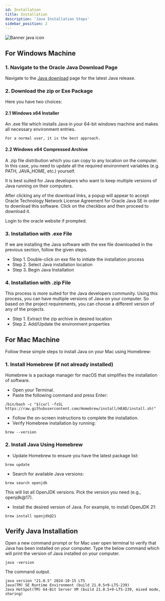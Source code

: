 ```yaml
---
id: Installation
title: Installation
description: 'Java Installation Steps'
sidebar_position: 2
---
```

![Banner java icon](@site/static/img/kits/java/banner-java-icon.png)

## For Windows Machine

### 1. Navigate to the Oracle Java Download Page

Navigate to the [Java download](https://www.oracle.com/in/java/technologies/downloads/) page for the latest Java release.

### 2. Download the zip or Exe Package

Here you have two choices:

#### 2.1 Windows x64 Installer

An .exe file which installs Java in your 64-bit windows machine and makes all necessary environment entries.

```
For a normal user, it is the best approach.
```

#### 2.2 Windows x64 Compressed Archive

A .zip file distribution which you can copy to any location on the computer. In this case, you need to update all the required environment variables (e.g. PATH, JAVA_HOME, etc.) yourself.

It is best suited for Java developers who want to keep multiple versions of Java running on their computers.

After clicking any of the download links, a popup will appear to accept Oracle Technology Network License Agreement for Oracle Java SE in order to download this software. Click on the checkbox and then proceed to download it.

Login to the oracle website if prompted.

### 3. Installation with .exe File

If we are installing the Java software with the exe file downloaded in the previous section, follow the given steps.

 - Step 1. Double-click on exe file to initiate the installation process
 - Step 2. Select Java installation location
 - Step 3. Begin Java Installation

### 4. Installation with .zip File

This process is more suited for the Java developers community. Using this process, you can have multiple versions of Java on your computer. So based on the project requirements, you can choose a different version of any of the projects.

- Step 1. Extract the zip archive in desired location
- Step 2. Add/Update the environment properties


## For Mac Machine

Follow these simple steps to install Java on your Mac using Homebrew:

### 1. Install Homebrew (if not already installed)

Homebrew is a package manager for macOS that simplifies the installation of software.

- Open your Terminal.
- Paste the following command and press Enter:
```
/bin/bash -c "$(curl -fsSL https://raw.githubusercontent.com/Homebrew/install/HEAD/install.sh)"
```
- Follow the on-screen instructions to complete the installation.
- Verify Homebrew installation by running:
```
brew --version
```
### 2. Install Java Using Homebrew

- Update Homebrew to ensure you have the latest package list:
```
brew update
```
- Search for available Java versions:
```
brew search openjdk
```
This will list all OpenJDK versions. Pick the version you need (e.g., openjdk@17).
- Install the desired version of Java. For example, to install OpenJDK 21:
```
brew install openjdk@21
```

## Verify Java Installation

Open a new command prompt or for Mac user open terminal to verify that Java has been installed on your computer. Type the below command which will print the version of Java installed on your computer.

```
java -version
```
The command output.
```
java version "21.0.5" 2024-10-15 LTS
Java(TM) SE Runtime Environment (build 21.0.5+9-LTS-239)
Java HotSpot(TM) 64-Bit Server VM (build 21.0.5+9-LTS-239, mixed mode, sharing)
```